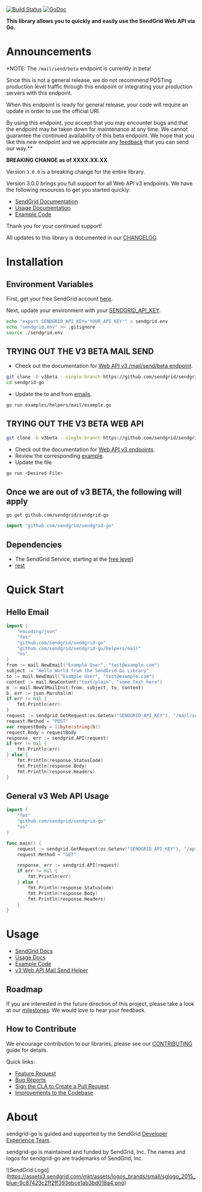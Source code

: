 [![Build Status](https://travis-ci.org/sendgrid/sendgrid-go.svg?branch=v3beta)](https://travis-ci.org/sendgrid/sendgrid-go) [![GoDoc](https://godoc.org/github.com/sendgrid/rest?status.png)](http://godoc.org/github.com/sendgrid/sendgrid-go)

**This library allows you to quickly and easily use the SendGrid Web API via Go.**

# Announcements

*NOTE: The `/mail/send/beta` endpoint is currently in beta!

Since this is not a general release, we do not recommend POSTing production level traffic through this endpoint or integrating your production servers with this endpoint.

When this endpoint is ready for general release, your code will require an update in order to use the official URI.

By using this endpoint, you accept that you may encounter bugs and that the endpoint may be taken down for maintenance at any time. We cannot guarantee the continued availability of this beta endpoint. We hope that you like this new endpoint and we appreciate any [feedback](dx+mail-beta@sendgrid.com) that you can send our way.**

**BREAKING CHANGE as of XXXX.XX.XX**

Version `3.0.0` is a breaking change for the entire library.

Version 3.0.0 brings you full support for all Web API v3 endpoints. We
have the following resources to get you started quickly:

-   [SendGrid
    Documentation](https://sendgrid.com/docs/API_Reference/Web_API_v3/index.html)
-   [Usage
    Documentation](https://github.com/sendgrid/sendgrid-go/tree/v3beta/USAGE.md)
-   [Example
    Code](https://github.com/sendgrid/sendgrid-go/tree/v3beta/examples)

Thank you for your continued support!

All updates to this library is documented in our [CHANGELOG](https://github.com/sendgrid/sendgrid-go/blob/v3beta/CHANGELOG.md).

# Installation

## Environment Variables

First, get your free SendGrid account [here](https://sendgrid.com/free?source=sendgrid-go).

Next, update your environment with your [SENDGRID_API_KEY](https://app.sendgrid.com/settings/api_keys).

```bash
echo "export SENDGRID_API_KEY='YOUR_API_KEY'" > sendgrid.env
echo "sendgrid.env" >> .gitignore
source ./sendgrid.env
```

## TRYING OUT THE V3 BETA MAIL SEND

* Check out the documentation for [Web API v3 /mail/send/beta endpoint](https://sendgrid.com/docs/API_Reference/Web_API_v3/Mail/index.html).

```bash
git clone -b v3beta --single-branch https://github.com/sendgrid/sendgrid-go.git
cd sendgrid-go
```

* Update the to and from [emails](https://github.com/sendgrid/sendgrid-go/blob/v3beta/examples/helpers/mail/example.go#L14).

```bash
go run examples/helpers/mail/example.go
```

## TRYING OUT THE V3 BETA WEB API

```bash
git clone -b v3beta --single-branch https://github.com/sendgrid/sendgrid-go.git
```

* Check out the documentation for [Web API v3 endpoints](https://sendgrid.com/docs/API_Reference/Web_API_v3/index.html).
* Review the corresponding [example](https://github.com/sendgrid/sendgrid-go/blob/v3beta/examples).
* Update the file

```bash
go run <Desired File>
```

## Once we are out of v3 BETA, the following will apply

`go get github.com/sendgrid/sendgrid-go`

```go
import "github.com/sendgrid/sendgrid-go"
```

## Dependencies

- The SendGrid Service, starting at the [free level](https://sendgrid.com/free?source=sendgrid-go))
- [rest](https://github.com/sendgrid/rest)

# Quick Start

## Hello Email
```go
import (
	"encoding/json"
	"fmt"
	"github.com/sendgrid/sendgrid-go"
	"github.com/sendgrid/sendgrid-go/helpers/mail"
	"os"
)
from := mail.NewEmail("Example User", "test@example.com")
subject := "Hello World from the SendGrid Go Library"
to := mail.NewEmail("Example User", "test@example.com")
content := mail.NewContent("text/plain", "some text here")
m := mail.NewV3MailInit(from, subject, to, content)
b, err := json.Marshal(m)
if err != nil {
    fmt.Println(err)
}
request := sendgrid.GetRequest(os.Getenv("SENDGRID_API_KEY"), "/mail/send/beta", "https://api.sendgrid.com", "v3")
request.Method = "POST"
var requestBody = []byte(string(b))
request.Body = requestBody
response, err := sendgrid.API(request)
if err != nil {
    fmt.Println(err)
} else {
    fmt.Println(response.StatusCode)
    fmt.Println(response.Body)
    fmt.Println(response.Headers)
}
```

## General v3 Web API Usage

```go
import (
	"fmt"
	"github.com/sendgrid/sendgrid-go"
	"os"
)

func main() {
    request := sendgrid.GetRequest(os.Getenv("SENDGRID_API_KEY"), "/api_keys", "https://api.sendgrid.com", "v3")
    request.Method = "GET"

    response, err := sendgrid.API(request)
    if err != nil {
        fmt.Println(err)
    } else {
        fmt.Println(response.StatusCode)
        fmt.Println(response.Body)
        fmt.Println(response.Headers)
    }
}
```

# Usage

- [SendGrid Docs](https://sendgrid.com/docs/API_Reference/index.html)
- [Usage Docs](https://github.com/sendgrid/sendgrid-go/tree/v3beta/USAGE.md)
- [Example Code](https://github.com/sendgrid/sendgrid-go/tree/v3beta/examples)
- [v3 Web API Mail Send Helper](https://github.com/sendgrid/sendgrid-go/tree/v3beta/helpers/mail/README.md)

## Roadmap

If you are interested in the future direction of this project, please take a look at our [milestones](https://github.com/sendgrid/sendgrid-go/milestones). We would love to hear your feedback.

## How to Contribute

We encourage contribution to our libraries, please see our [CONTRIBUTING](https://github.com/sendgrid/sendgrid-go/tree/v3beta/CONTRIBUTING.md) guide for details.

Quick links:

- [Feature Request](https://github.com/sendgrid/sendgrid-go/tree/v3beta/CONTRIBUTING.md#feature_request)
- [Bug Reports](https://github.com/sendgrid/sendgrid-go/tree/v3beta/CONTRIBUTING.md#submit_a_bug_report)
- [Sign the CLA to Create a Pull Request](https://github.com/sendgrid/sendgrid-go/tree/v3beta/CONTRIBUTING.md#cla)
- [Improvements to the Codebase](https://github.com/sendgrid/sendgrid-go/tree/v3beta/CONTRIBUTING.md#improvements_to_the_codebase)

# About

sendgrid-go is guided and supported by the SendGrid [Developer Experience Team](mailto:dx@sendgrid.com).

sendgrid-go is maintained and funded by SendGrid, Inc. The names and logos for sendgrid-go are trademarks of SendGrid, Inc.

![SendGrid Logo]
(https://assets3.sendgrid.com/mkt/assets/logos_brands/small/sglogo_2015_blue-9c87423c2ff2ff393ebce1ab3bd018a4.png)